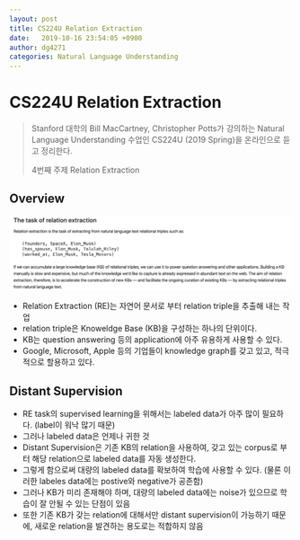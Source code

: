 ```yaml
---
layout: post
title: CS224U Relation Extraction
date:   2019-10-16 23:54:05 +0900
author: dg4271
categories: Natural Language Understanding
---
```


# CS224U Relation Extraction
> Stanford 대학의 Bill MacCartney, Christopher Potts가 강의하는 Natural Language Understanding 수업인 CS224U (2019 Spring)을 온라인으로 듣고 정리한다.
>
>4번째 주제 Relation Extraction

## Overview
![](/assets/img/CS224U_4_1.png)
* Relation Extraction (RE)는 자연어 문서로 부터 relation triple을 추출해 내는 작업
* relation triple은 Knoweldge Base (KB)을 구성하는 하나의 단위이다.
* KB는 question answering 등의 application에 아주 유용하게 사용할 수 있다.
* Google, Microsoft, Apple 등의 기업들이 knowledge graph를 갖고 있고, 적극적으로 할용하고 있다. 


## Distant Supervision
* RE task의 supervised learning을 위해서는 labeled data가 아주 많이 필요하다. (label이 워낙 많기 때문)
* 그러나 labeled data은 언제나 귀한 것
* Distant Supervision은 기존 KB의 relation을 사용하여, 갖고 있는 corpus로 부터 해당 relation으로 labeled data를 자동 생성한다.
* 그렇게 함으로써 대량의 labeled data를 확보하여 학습에 사용할 수 있다. (물론 이러한 labeles data에는 postive와 negative가 공존함)
* 그러나 KB가 미리 존재해야 하며, 대량의 labeled data에는 noise가 있으므로 학습이 잘 안될 수 있는 단점이 있음
* 또한 기존 KB가 갖는 relation에 대해서만 distant supervision이 가능하기 때문에, 새로운 relation을 발견하는 용도로는 적합하지 않음